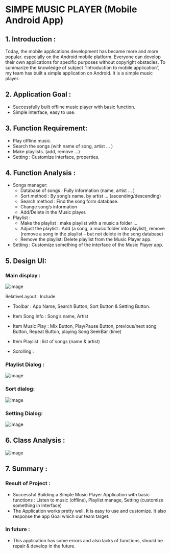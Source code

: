 
# SIMPE MUSIC PLAYER (Mobile Android App)
## 1. Introduction :
Today, the mobile applications development has became more and more popular. especially on the Android mobile platform. Everyone can develop their own applications for specific purposes without copyright obstacles.
To summarize the knowledge of subject “Introduction to mobile application”, my team has built a simple application on Android. It is a simple music player.

## 2. Application Goal : 
- Successfully built offline music player with basic function.	
- Simple interface, easy to use.

## 3.  Function Requirement:
- Play offline music.
- Search the songs (with name of song, artist … )
- Make playlists. (add, remove …)
- Setting : Customize interface, properties.

## 4. Function Analysis :
- Songs manager: 
	+ Database of songs : Fully information (name, artist … )
	+ Sort method : By song’s name, by artist … (ascending/descending)
	+ Search method : Find the song form database.
	+ Change song’s information
	+ Add/Delete in the Music player.
- Playlist : 
	+ Make the playlist : make playlist with a music a folder … 
	+ Adjust the playlist : Add (a song, a music folder into playlist), remove (remove a song in the playlist – but not delete in the song database)
	+ Remove the playlist: Delete playlist from the Music Player app.
- Setting : 
	Customize something of the interface of the Music Player app.

## 5. Design UI:
### Main display : 
![image](https://user-images.githubusercontent.com/34700445/50510141-26f0fb00-0abb-11e9-87d3-20229166a3b5.png)

RelativeLayout : Include 

+ Toolbar : App Name, Search Button, Sort Button & Setting Button.

+ Item Song Info : Song’s name, Artist

+ Item Music Play : Mix Button, Play/Pause Button, previous/next song Button, Repeat Button, playing Song SeekBar (time)

+ Item Playlist : list of songs (name & artist) 

+ Scrolling :

### Playlist Dialog :
![image](https://user-images.githubusercontent.com/34700445/50510166-3bcd8e80-0abb-11e9-8872-21953f962056.png)
 
### Sort dialog:
![image](https://user-images.githubusercontent.com/34700445/50510178-4425c980-0abb-11e9-9a4e-c2c9f1017dbd.png)
 
### Setting Dialog:
![image](https://user-images.githubusercontent.com/34700445/50510185-4c7e0480-0abb-11e9-8854-5204b6a89b08.png)
 
## 6. Class Analysis :
![image](https://user-images.githubusercontent.com/34700445/50510198-57389980-0abb-11e9-9937-4cc340bc8d15.png)
 
## 7. Summary :
### Result of Project :
- Successful Building a Simple Music Player Application with basic functions : Listen to music (offline), Playlist manage, Setting (customize something in Interface)
- The Application works pretty well. It is easy to use and customize. It also response the app Goal which our team target.
### In future :
- This application has some errors and also lacks of functions, should be repair & develop in the future. 



